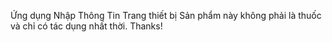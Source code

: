 Ứng dụng Nhập Thông Tin Trang thiết bị
Sản phẩm này không phải là thuốc và chỉ có tác dụng nhất thời.
Thanks!

